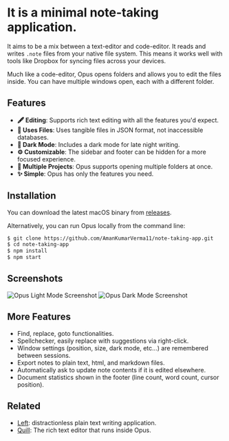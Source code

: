 # It is a minimal note-taking application.

It aims to be a mix between a text-editor and code-editor. It reads and writes `.note` files from your native file system. This means it works well with tools like Dropbox for syncing files across your devices.

Much like a code-editor, Opus opens folders and allows you to edit the files inside. You can have multiple windows open, each with a different folder.

## Features

- **🖋 Editing**: Supports rich text editing with all the features you'd expect.
- **📄 Uses Files**: Uses tangible files in JSON format, not inaccessible databases.
- **🌙 Dark Mode**: Includes a dark mode for late night writing.
- **⚙️ Customizable**: The sidebar and footer can be hidden for a more focused experience.
- **📂 Multiple Projects**: Opus supports opening multiple folders at once.
- **✨ Simple**: Opus has only the features you need.

## Installation

You can download the latest macOS binary from [releases](https://github.com/pacocoursey/Opus/releases/latest).

Alternatively, you can run Opus locally from the command line:

```bash
$ git clone https://github.com/AmanKumarVerma11/note-taking-app.git
$ cd note-taking-app
$ npm install
$ npm start
```

## Screenshots

![Opus Light Mode Screenshot](assets/screenshot-light.png)
![Opus Dark Mode Screenshot](assets/screenshot-dark.png)

## More Features

- Find, replace, goto functionalities.
- Spellchecker, easily replace with suggestions via right-click.
- Window settings (position, size, dark mode, etc...) are remembered between sessions.
- Export notes to plain text, html, and markdown files.
- Automatically ask to update note contents if it is edited elsewhere.
- Document statistics shown in the footer (line count, word count, cursor position).

## Related

- [Left](https://github.com/hundredrabbits/left): distractionless plain text writing application.
- [Quill](https://github.com/quilljs/quill): The rich text editor that runs inside Opus.
